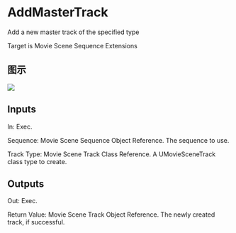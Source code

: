 # AddMasterTrack

Add a new master track of the specified type

Target is Movie Scene Sequence Extensions

## 图示

![]($-20221218-20534909.png)

## Inputs

In: Exec.

Sequence: Movie Scene Sequence Object Reference. The sequence to use.

Track Type: Movie Scene Track Class Reference. A UMovieSceneTrack class type to create.  

## Outputs

Out: Exec.

Return Value: Movie Scene Track Object Reference. The newly created track, if successful.

